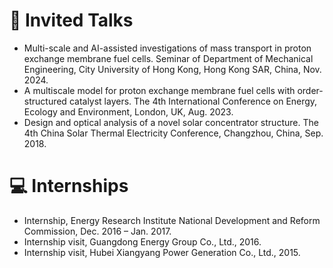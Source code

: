 # 💬 Invited Talks
<!-- - *2022.02*, Hosted MLNLP seminar \| [\[Video\]](https://www.bilibili.com/video/BV1wF411x7qh)
- *2021.06*, Audio & Speech Synthesis, Huawei internal talk
- *2021.03*, Non-autoregressive Speech Synthesis, PaperWeekly & biendata \| [\[video\]](https://www.bilibili.com/video/BV1uf4y1t7Hr/)
- *2020.12*, Non-autoregressive Speech Synthesis, Huawei Noah's Ark Lab internal talk -->
- Multi-scale and AI-assisted investigations of mass transport in proton exchange membrane fuel cells. Seminar of Department of Mechanical Engineering, City University of Hong Kong, Hong Kong SAR, China, Nov. 2024.
- A multiscale model for proton exchange membrane fuel cells with order-structured catalyst layers. The 4th International Conference on Energy, Ecology and Environment, London, UK, Aug. 2023.
- Design and optical analysis of a novel solar concentrator structure. The 4th China Solar Thermal Electricity Conference, Changzhou, China, Sep. 2018.


# 💻 Internships
<!-- - *2021.06 - 2021.09*, Alibaba, Hangzhou. -->
- Internship, Energy Research Institute National Development and Reform Commission, Dec. 2016 – Jan. 2017.
- Internship visit, Guangdong Energy Group Co., Ltd., 2016.
- Internship visit, Hubei Xiangyang Power Generation Co., Ltd., 2015.

